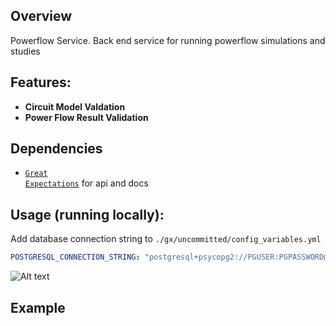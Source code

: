 ## Overview

Powerflow Service. Back end service for running powerflow simulations and studies

## Features:

* **Circuit Model Valdation**
* **Power Flow Result Validation**

## Dependencies

* <a href="https://greatexpectations.io/" target="_blank"><code>Great Expectations</code></a> for api and docs

## Usage (running locally):

Add database connection string to `./gx/uncommitted/config_variables.yml`
```yml
POSTGRESQL_CONNECTION_STRING: "postgresql+psycopg2://PGUSER:PGPASSWORD@localhost:5432/postgres"
```

![Alt text](images/screenshot.png)

## Example


